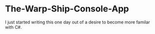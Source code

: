 # The-Warp-Ship-Console-App
I just started writing this one day out of a desire to become more familar with C#. 

